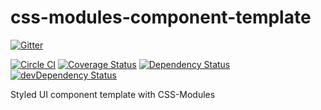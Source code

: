 # css-modules-component-template

[![Gitter](https://badges.gitter.im/Join%20Chat.svg)](https://gitter.im/nkbt/help)

[![Circle CI](https://circleci.com/gh/nkbt/css-modules-component-template.svg?style=svg)](https://circleci.com/gh/nkbt/css-modules-component-template)
[![Coverage Status](https://coveralls.io/repos/nkbt/css-modules-component-template/badge.svg?branch=master)](https://coveralls.io/r/nkbt/css-modules-component-template?branch=master)
[![Dependency Status](https://david-dm.org/nkbt/css-modules-component-template.svg)](https://david-dm.org/nkbt/css-modules-component-template)
[![devDependency Status](https://david-dm.org/nkbt/css-modules-component-template/dev-status.svg)](https://david-dm.org/nkbt/css-modules-component-template#info=devDependencies)

Styled UI component template with CSS-Modules
